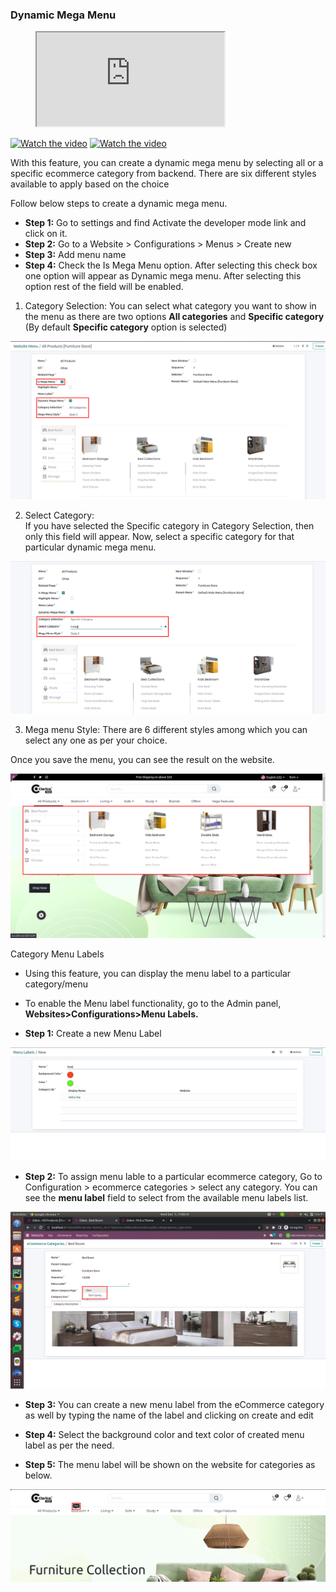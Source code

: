 ###  Dynamic Mega Menu

<figure class="video_container">
  <iframe src="https://youtu.be/T-D1KVIuvjA" > </iframe>
</figure>

[![Watch the video](https://i.ytimg.com/vi_webp/9tcrpQMkalY/sddefault.webp)](https://i.ytimg.com/vi_webp/9tcrpQMkalY/sddefault.webp)
[![Watch the video](https://img.youtube.com/vi/T-D1KVIuvjA/maxresdefault.jpg)](https://youtu.be/T-D1KVIuvjA)

With this feature, you can create a dynamic mega menu by selecting all or a specific ecommerce category from backend. There are six different styles available to apply based on the choice

Follow below steps to create a dynamic mega menu.

- **Step 1:** Go to settings and find Activate the developer mode link and click on it.
- **Step 2:** Go to a Website > Configurations > Menus > Create new
- **Step 3:** Add menu name
- **Step 4:** Check the Is Mega Menu option. After selecting this check box one option will appear as Dynamic mega menu. After selecting this option rest of the field will be enabled.

1. Category Selection: 
You can select what category you want to show in the menu as there are two options **All categories** and **Specific category**  (By default **Specific category** option is selected)

<img src="./image/dmm1.jpg" alt="" />


2. Select Category:  
If you have selected the Specific category in Category Selection, then only this field will appear. Now, select a specific category for that particular dynamic mega menu.

<img src="./image/dmm2.jpg" alt="" />

3. Mega menu Style: 
There are 6 different styles among which you can select any one as per your choice.

Once you save the menu, you can see the result on the website.

<img src="./image/dmm3.jpg" alt="" />

Category Menu Labels 

- Using this feature, you can display the menu label to a particular category/menu

- To enable the Menu label functionality, go to the Admin panel, **Websites>Configurations>Menu Labels.**

- **Step 1:** Create a new Menu Label 

<img src="./image/dmm5.jpg" alt="" />




- **Step 2:** To assign menu lable to a particular ecommerce category, Go to Configuration > ecommerce categories > select any category. You can see the **menu label** field to select from the available menu labels list.

<img src="./image/dmm6.jpg" alt="" />



- **Step 3:** You can create a new menu label from the eCommerce category as well by typing the name of the label and clicking on create and edit

- **Step 4:** Select the background color and text color of created menu label as per the need.

- **Step 5:** The menu label will be shown on the website for categories as below.


<img src="./image/dmm7.jpg" alt="" />
